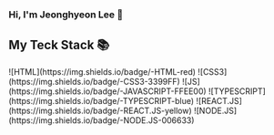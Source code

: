 ### Hi, I'm Jeonghyeon Lee 👋

<!--
**JHyeon0915/JHyeon0915** is a ✨ _special_ ✨ repository because its `README.md` (this file) appears on your GitHub profile.

Here are some ideas to get you started:

- 🔭 I’m currently working on ...
- 🌱 I’m currently learning ...
- 👯 I’m looking to collaborate on ...
- 🤔 I’m looking for help with ...
- 💬 Ask me about ...
- 📫 How to reach me: ...
- 😄 Pronouns: ...
- ⚡ Fun fact: ...
-->

<h2>My Teck Stack 📚</h2>
![HTML](https://img.shields.io/badge/-HTML-red)
![CSS3](https://img.shields.io/badge/-CSS3-3399FF)
![JS](https://img.shields.io/badge/-JAVASCRIPT-FFEE00)
![TYPESCRIPT](https://img.shields.io/badge/-TYPESCRIPT-blue)
![REACT.JS](https://img.shields.io/badge/-REACT.JS-yellow)
![NODE.JS](https://img.shields.io/badge/-NODE.JS-006633)

